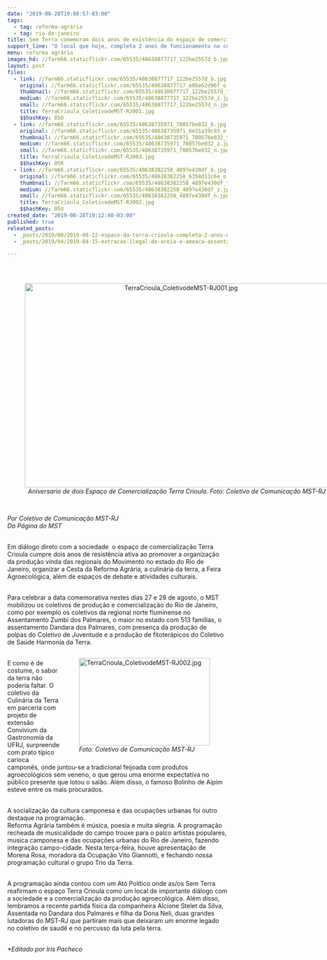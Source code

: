 ```yaml
---
date: "2019-08-28T19:08:57-03:00"
tags:
  - tag: reforma-agrária
  - tag: rio-de-janeiro
title: Sem Terra comemoram dois anos de existência do espaço de comercialização Terra Crioula no RJ
support_line: "O local que hoje, completa 2 anos de funcionamento no centro da capital do Rio de Janeiro, surgiu como alternativa para comercializar a produção Agroecológica dos acampamentos e assentamentos da Reforma Agraria Popular. "
menu: reforma agrária
images_hd: //farm66.staticflickr.com/65535/48638877717_122be2557d_b.jpg
layout: post
files:
  - link: //farm66.staticflickr.com/65535/48638877717_122be2557d_b.jpg
    original: //farm66.staticflickr.com/65535/48638877717_e0be62d96f_o.jpg
    thumbnail: //farm66.staticflickr.com/65535/48638877717_122be2557d_t.jpg
    medium: //farm66.staticflickr.com/65535/48638877717_122be2557d_z.jpg
    small: //farm66.staticflickr.com/65535/48638877717_122be2557d_n.jpg
    title: TerraCrioula_ColetivodeMST-RJ001.jpg
    $$hashKey: 05O
  - link: //farm66.staticflickr.com/65535/48638735971_78057be032_b.jpg
    original: //farm66.staticflickr.com/65535/48638735971_8e31a39c93_o.jpg
    thumbnail: //farm66.staticflickr.com/65535/48638735971_78057be032_t.jpg
    medium: //farm66.staticflickr.com/65535/48638735971_78057be032_z.jpg
    small: //farm66.staticflickr.com/65535/48638735971_78057be032_n.jpg
    title: TerraCrioula_ColetivodeMST-RJ003.jpg
    $$hashKey: 05R
  - link: //farm66.staticflickr.com/65535/48638382258_4897e430df_b.jpg
    original: //farm66.staticflickr.com/65535/48638382258_6358d11c6e_o.jpg
    thumbnail: //farm66.staticflickr.com/65535/48638382258_4897e430df_t.jpg
    medium: //farm66.staticflickr.com/65535/48638382258_4897e430df_z.jpg
    small: //farm66.staticflickr.com/65535/48638382258_4897e430df_n.jpg
    title: TerraCrioula_ColetivodeMST-RJ002.jpg
    $$hashKey: 05U
created_date: "2019-08-28T19:12:40-03:00"
published: true
releated_posts:
  - _posts/2019/08/2019-08-22-espaco-da-terra-crioula-completa-2-anos-no-centro-do-rio-de-janeiro.md
  - _posts/2019/04/2019-04-15-extracao-ilegal-de-areia-e-ameaca-assentamento-terra-prometida-na-baixada-fluminense.md

---
```

<p>&nbsp;</p>

<div style="text-align:center">
<figure class="image" style="display:inline-block"><img alt="TerraCrioula_ColetivodeMST-RJ001.jpg" height="467" src="//farm66.staticflickr.com/65535/48638877717_122be2557d_b.jpg" width="700" />
<figcaption><em>Aniversario de dois Espa&ccedil;o de Comercializa&ccedil;&atilde;o Terra Crioula. Foto: Coletivo de Comunica&ccedil;&atilde;o MST-RJ&nbsp;</em></figcaption>
</figure>
</div>

<p><br />
<em>Por Coletivo de Comunica&ccedil;&atilde;o MST-RJ<br />
Da P&aacute;gina do MST&nbsp;</em></p>

<p><br />
Em di&aacute;logo direto com a sociedade&nbsp; o espa&ccedil;o de comercializa&ccedil;&atilde;o Terra Crioula cumpre dois anos de resist&ecirc;ncia ativa ao promover a organiza&ccedil;&atilde;o da produ&ccedil;&atilde;o vinda das regionais do Movimento no estado do Rio de Janeiro, organizar a Cesta da Reforma Agr&aacute;ria, a culin&aacute;ria da terra, a Feira Agroecol&oacute;gica, al&eacute;m de espa&ccedil;os de debate e atividades culturais.</p>

<p><br />
Para celebrar a data comemorativa nestes dias 27 e 28 de agosto, o MST mobilizou os coletivos de produ&ccedil;&atilde;o e comercializa&ccedil;&atilde;o do Rio de Janeiro, como por exemplo os coletivos da regional norte fluminense no Assentamento Zumbi dos Palmares, o maior no estado com 513 fam&iacute;lias, o assentamento Dandara dos Palmares, com presen&ccedil;a da produ&ccedil;&atilde;o de polpas do Coletivo de Juventude e a produ&ccedil;&atilde;o de fitoter&aacute;picos do Coletivo de Sa&uacute;de Harmonia da Terra.</p>

<figure class="image" style="float:right"><img alt="TerraCrioula_ColetivodeMST-RJ002.jpg" height="200" src="//farm66.staticflickr.com/65535/48638382258_4897e430df_b.jpg" width="300" />
<figcaption><em>Foto: Coletivo de Comunica&ccedil;&atilde;o MST-RJ&nbsp;</em></figcaption>
</figure>

<p><br />
E como &eacute; de costume, o sabor da terra n&atilde;o poderia faltar. O coletivo da Culin&aacute;ria da Terra em parceria com projeto de extens&atilde;o Convivium da Gastronomia da UFRJ, surpreende com prato t&iacute;pico carioca campon&ecirc;s, onde juntou-se a tradicional feijoada com produtos agroecol&oacute;gicos sem veneno, o que gerou uma enorme expectativa no p&uacute;blico presente que lotou o sal&atilde;o. Al&eacute;m disso, o famoso Bolinho de Aipim esteve entre os mais procurados.&nbsp;</p>

<p><br />
A socializa&ccedil;&atilde;o da cultura camponesa e das ocupa&ccedil;&otilde;es urbanas foi outro destaque na programa&ccedil;&atilde;o.&nbsp;<br />
Reforma Agr&aacute;ria tamb&eacute;m &eacute; m&uacute;sica, poesia e muita alegria. A programa&ccedil;&atilde;o recheada de musicalidade do campo trouxe para o palco artistas populares, musica camponesa e das ocupa&ccedil;&otilde;es urbanas do Rio de Janeiro, fazendo integra&ccedil;&atilde;o campo-cidade. Nesta ter&ccedil;a-feira, houve apresenta&ccedil;&atilde;o de Morena Rosa, moradora da Ocupa&ccedil;&atilde;o Vito Giannotti, e fechando nossa programa&ccedil;&atilde;o cultural o grupo Trio da Terra.&nbsp;</p>

<p><br />
A programa&ccedil;&atilde;o ainda contou com um Ato Pol&iacute;tico onde as/os Sem Terra reafirmam o espa&ccedil;o Terra Crioula como um local de importante di&aacute;logo com a sociedade e a comercializa&ccedil;&atilde;o da produ&ccedil;&atilde;o agroecol&oacute;gica. Al&eacute;m disso, lembramos a recente partida f&iacute;sica da companheira Alcione Stelet da Silva, Assentada no Dandara dos Palmares e filha da Dona Neli, duas grandes lutadoras do MST-RJ que partiram mais que deixaram um enorme legado no coletivo de saud&ecirc; e no percusso da luta pela terra.</p>

<p><br />
<em>*Editado por Iris Pacheco</em></p>
